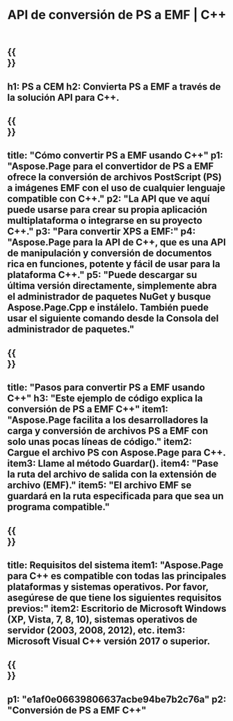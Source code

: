 ﻿---
translation: true
template: /_templates/_conversion-child-cpp.md
title: API de conversión de PS a EMF | C++
url: /cpp/conversion/ps-to-emf/
description: Conversión de PS a EMF proporcionada por Aspose.Page para la solución API de C++. Funciona en C++ Runtime Environment para Windows de 32 bits, Windows de 64 bits y Linux de 64 bits.
informat: PS
outformat: EMF
otherformats: XPS EPS
---

{{<section banner>}}
---
h1: PS a CEM
h2: Convierta PS a EMF a través de la solución API para C++.
---

{{<section overview>}}
---
title: "Cómo convertir PS a EMF usando C++"
p1: "Aspose.Page para el convertidor de PS a EMF ofrece la conversión de archivos PostScript (PS) a imágenes EMF con el uso de cualquier lenguaje compatible con C++."
p2: "La API que ve aquí puede usarse para crear su propia aplicación multiplataforma o integrarse en su proyecto C++."
p3: "Para convertir XPS a EMF:"
p4: "Aspose.Page para la API de C++, que es una API de manipulación y conversión de documentos rica en funciones, potente y fácil de usar para la plataforma C++."
p5: "Puede descargar su última versión directamente, simplemente abra el administrador de paquetes NuGet y busque Aspose.Page.Cpp e instálelo. También puede usar el siguiente comando desde la Consola del administrador de paquetes."
---

{{<section feature1>}}
---
title: "Pasos para convertir PS a EMF usando C++"
h3: "Este ejemplo de código explica la conversión de PS a EMF C++"
item1: "Aspose.Page facilita a los desarrolladores la carga y conversión de archivos PS a EMF con solo unas pocas líneas de código."
item2: Cargue el archivo PS con Aspose.Page para C++.
item3: Llame al método Guardar().
item4: "Pase la ruta del archivo de salida con la extensión de archivo (EMF)."
item5: "El archivo EMF se guardará en la ruta especificada para que sea un programa compatible."
---

{{<section feature2>}}
---
title: Requisitos del sistema
item1: "Aspose.Page para C++ es compatible con todas las principales plataformas y sistemas operativos. Por favor, asegúrese de que tiene los siguientes requisitos previos:"
item2: Escritorio de Microsoft Windows (XP, Vista, 7, 8, 10), sistemas operativos de servidor (2003, 2008, 2012), etc.
item3: Microsoft Visual C++ versión 2017 o superior.
---

{{<section gist>}}
---
p1: "e1af0e06639806637acbe94be7b2c76a"
p2: "Conversión de PS a EMF C++"
---
